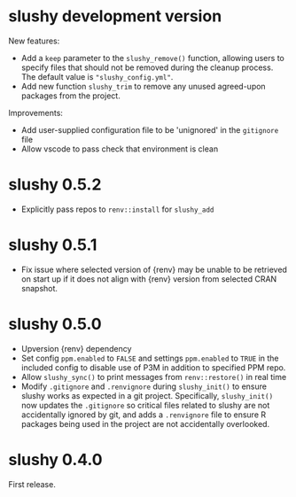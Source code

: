 # slushy development version

New features:

  - Add a `keep` parameter to the `slushy_remove()` function, allowing users to specify files that should not be removed during the cleanup process. The default value is `"slushy_config.yml"`.
  - Add new function `slushy_trim` to remove any unused agreed-upon packages from the project.

Improvements:
  
  - Add user-supplied configuration file to be 'unignored' in the `gitignore` file
  - Allow vscode to pass check that environment is clean 

# slushy 0.5.2
- Explicitly pass repos to `renv::install` for `slushy_add`

# slushy 0.5.1
- Fix issue where selected version of {renv} may be unable to be retrieved on start up if it does not align with {renv} version from selected CRAN snapshot.

# slushy 0.5.0

- Upversion {renv} dependency
- Set config `ppm.enabled` to `FALSE` and settings `ppm.enabled` to `TRUE` in the included config to disable use of P3M in addition to specified PPM repo.
- Allow `slushy_sync()` to print messages from `renv::restore()` in real time
- Modify `.gitignore` and `.renvignore` during `slushy_init()` to ensure slushy works as expected in a git project. Specifically, `slushy_init()` now updates the `.gitignore` so critical files related to slushy are not accidentally ignored by git, and adds a `.renvignore` file to ensure R packages being used in the project are not accidentally overlooked.
 
# slushy 0.4.0

First release. 
